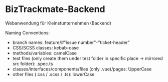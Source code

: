 # BizTrackmate-Backend
Webanwendung für Kleinstunternehmen (Backend)

Naming Conventions:
- branch names: feature/#"issue number"-"ticket-header"
- CSS/SCSS classes: kebab-case
- methods/variables: camelCase
- test files (only create them under test folder in specific place -> mirrored src folder): .spec.ts
- classes/interfaces/components/files (only .vue)/pages: UpperCase
- other files (.css / .scss / .ts): lowerCase

